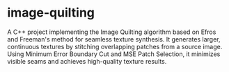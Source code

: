 # image-quilting
A C++ project implementing the Image Quilting algorithm based on Efros and Freeman's method for seamless texture synthesis. It generates larger, continuous textures by stitching overlapping patches from a source image. Using Minimum Error Boundary Cut and MSE Patch Selection, it minimizes visible seams and achieves high-quality texture results.
